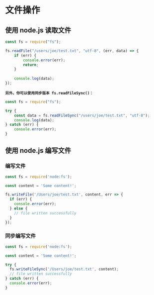 # 文件操作



## 使用 node.js 读取文件

```javascript
const fs = require("fs");

fs.readFile("/users/joe/test.txt", "utf-8", (err, data) => {
    if (err) {
        console.error(err);
        return;
    }
    
    console.log(data);
});
```





**`另外，你可以使用同步版本 fs.readFileSync()：`**

```javascript
const fs = require("fs");

try {
    const data = fs.readFileSync("/users/joe/test.txt", "utf-8");
	console.log(data);
} catch (err) {
    console.error(err);
}
```





## 使用 node.js 编写文件

### 编写文件

```javascript
const fs = require('node:fs');

const content = 'Some content!';

fs.writeFile('/Users/joe/test.txt', content, err => {
  if (err) {
    console.error(err);
  } else {
    // file written successfully
  }
});

```



### 同步编写文件

```javascript
const fs = require('node:fs');

const content = 'Some content!';

try {
  fs.writeFileSync('/Users/joe/test.txt', content);
  // file written successfully
} catch (err) {
  console.error(err);
}
```

